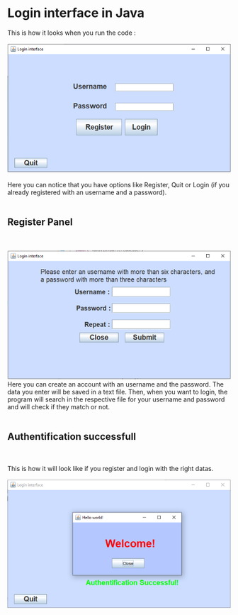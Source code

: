 <h1> Login interface in Java </h1>
This is how it looks when you run the code :
<br></br>
  <img src="https://github.com/FarcasRares/Login_interface_Java/blob/main/Images/First.png">
<br></br>
Here you can notice that you have options like Register, Quit or Login (if you already registered with an username and a password).
<br></br>
<h2> Register Panel </h2>
  <br></br>
<img src="https://github.com/FarcasRares/Login_interface_Java/blob/main/Images/Register.png")
<br></br>
Here you can create an account with an username and the password. The data you enter will be saved in a text file. Then, when you want to login, the program will search in the respective file for your username and password and will check if they match or not.
<br></br>
<h2> Authentification successfull </h2>
<br></br>
This is how it will look like if you register and login with the right datas.
<br></br>
<img src="https://github.com/FarcasRares/Login_interface_Java/blob/main/Images/Login.png")
<br></br>

